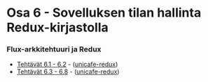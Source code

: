 # Osa 6 - Sovelluksen tilan hallinta Redux-kirjastolla

### Flux-arkkitehtuuri ja Redux
  * [Tehtävät 6.1 - 6.2](https://fullstackopen.com/osa6/flux_arkkitehtuuri_ja_redux#tehtavat-6-1-6-2) - ([unicafe-redux](https://github.com/j-pietila/FullStackOpen-2021/tree/main/Part_6/unicafe-redux))
  * [Tehtävät 6.3 - 6.8](https://fullstackopen.com/osa6/flux_arkkitehtuuri_ja_redux#tehtavat-6-3-6-8) - ([unicafe-redux](https://github.com/j-pietila/FullStackOpen-2021/tree/main/Part_6/redux-anecdotes))

